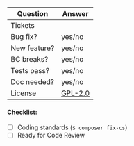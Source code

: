| Question      | Answer
| ------------- | ---
| Tickets       | <!-- URLs to GitHub or JIRA issue(s) (or N/A) -->
| Bug fix?      | yes/no
| New feature?  | yes/no
| BC breaks?    | yes/no
| Tests pass?   | yes/no
| Doc needed?   | yes/no
| License       | [GPL-2.0](https://github.com/ezsystems/ezplatform-admin-ui/blob/master/LICENSE)
<!-- Keep in mind: Your contribution has to be compatible with GPL-2.0 as well: https://www.gnu.org/licenses/old-licenses/gpl-2.0-faq.html#GPLModuleLicense -->


<!-- Replace this comment with Pull Request description -->


#### Checklist:
- [ ] Coding standards (`$ composer fix-cs`)
- [ ] Ready for Code Review
